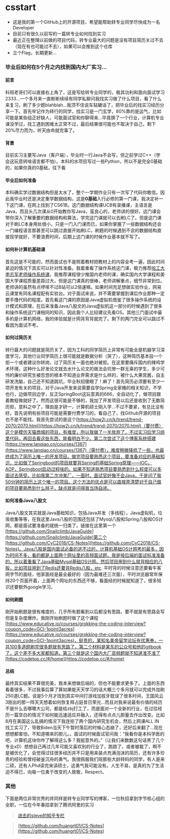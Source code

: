 # csstart

+ 这是我的第一个GitHub上的开源项目，希望能帮助转专业同学尽快成为一名Developer
+ 目前只有很久以前写的一篇转专业如何找到实习
+ 最近正在整理以前做的项目代码，转专业最大的问题是没有项目简历关过不去（现在有也可能过不去），如果可以会推到这个仓库
+ 立个Flag，长期更新...

### 毕业后如何在5个月之内找到国内大厂实习...

#### 前言

科班老哥们可以直接右上角了，这是写给转专业同学的，极其功利和面向面试学习2333...一个多月来一直断断续续有同学私聊问我找实习做了什么项目，看了什么来复习，刷了多少题blahblah...我顶不住说车轱辘话了，把毕业后的找实习经历分享一下。首先牢记作为转行的同学，找实习是一门玄学，80%靠的是运气，比如可能是某些组正好缺人，可能面试官和你聊得来...毕竟换了一个行业，计算机专业课没学过，找工遇到困难太正常不过，最后结果很可能也不取决于自己，剩下20%尽力而为，听天由命就完事了。

#### 背景

目前实习主要写Java（客户端），毕业时一行Java不会写，但之前学过C++（学会这玩意转啥语言都不怕）。本科的水项目写过一些Python，所以不是完全0基础的，如果你真的0基础，往下看

#### 毕业后如何准备

本科确实学过数据结构但是太水了，整个一学期作业只有一次写了代码你敢信。因此我毕业时还是决定重学数据结构，这是**0基础**入行必修的第一门课，我决定补一下这门课，在网上找到了CS61B。这门数据结构课UCB有录播课，主语言是Java，而且头几次课从0开始教你写Java，蛮良心的，老师讲的很好。这门课会带你深入了解重要的数据结构和算法，学完这门课就可以去刷LC了。但是这门课对于刷LC本身用处很小，只是一门入门课而已，如果你掌握了一些数据结构还会一门编程语言那甚至可以跳过直接开始刷LC，刷题的时候遇到不会的数据结构直接现学就好，不要浪费时间，后期上这门课的时候作业基本就不写了。

####  如何补计算机基础课

首先这是不可能的，然而面试也不是照着教材把教材上的内容全考一遍，因此时间紧迫的情况下其实可以针对性准备。我着重看了操作系统这门课，极力推荐[哈工大李志军老师操作系统课](https://www.bilibili.com/video/BV1d4411v7u7?from=search&seid=6292591724144718157)，我推荐课程很少推国内老师的课，确实国内大学课程和美国大学课程质量差距过大，但是这门课真的很棒，老师讲解重点，细节非常到位。老师讲的虽然有点啰嗦不过B站可以2倍速嘛。如果时间充足想做实验作业，网易云课堂有同名课程配有实验台。对于面试来说，并不需要掌握到课后作业那种一定要手撸代码的程度。首先看这门课的原因是Java虚拟机借鉴了很多操作系统的设计模式和原理，在后来准备Java八股文的Java虚拟机这一部分的时候遇到了很多和操作系统这门课相同的知识，因此我个人比较建议先看OS。其他三门面试中最多的是计算机网络，我的体验就是计网背背背就完了。剩下的两门完全可以跳过不看因为面试不考。

#### 如何过简历关

转行最大的问题就是简历关了，因为工科的同学简历上非常有可能全是机器学习深度学习，其他行业同学简历上很可能就是数据分析（哭了），这种简历基本投一个拒一个或者建议你转岗，过了简历关一面也绝对被拒。在这里要痛斥国内的辣鸡学术环境，这种什么好发论文就去水什么论文的做法会坑惨一群无辜的学生，多少可怜的廉价研究生被忽悠的根本不知道业界需求是什么样的，被什么大果宫酱，自主研发洗脑，自己还不知道跳坑，毕业秋招傻眼了！麻了！首先简历必须要有至少一项开发有关的项目，对于Java开发来说需要自学Spring全家桶的相关知识，不学也行，边做项目边学，反正SpringBoot这玩意真的666，全自动化了，做项目跟着教程做就好了。然而这很可能是不够的，我加了开发项目以后还是收到了无数简历拒，意料之中了，理由是才研一，计算机硕士刚入学...不过不要紧，有总比没有好。首先说明有些项目可能是需要付费学习的，看自己了，找Github开源的项目也不是不能找。我首先尝试的是这个[https://how2j.cn/k/trend/trend-2070/2070.html](https://how2j.cn/k/trend/trend-2070/2070.html)（要付费）这个是模仿天猫商城的项目，有难度，所以我做了一半放弃了，不过实习后学习组里代码，再回去看这些东西，能看明白不少。第二次尝试了这个博客系统搭建[https://www.lanqiao.cn/courses/1367](https://www.lanqiao.cn/courses/1367)（需付费），难度稍微降低了一些，也最终成为了简历上唯一的开发项目。做完项目要熟悉这个项目，要准备对应的基础知识，比如做了Springboot的项目就要背Spring的基础Spring原理——IOC，AOP，Springboot启动过程啥的。如果不知道熟悉项目要熟悉到什么程度可以多面试去感受。比如我第二次冲某厂，一面时，面试官好像不会Java，于是问了我50分钟的简历上这个唯一的项目。这个方法的优点是可以直接弄清楚对于自己做的项目要熟悉到什么样子，缺点就是问得我当场自闭。

#### 如何准备Java八股文

Java八股文其实就是Java基础知识，包括Java并发（多线程），Java虚拟机，垃圾收集等等，在我这里Java八股的范围还包括了Mysql八股和Spring八股和OS计网，都是面试要准备的就统一归类了。链接在这里第一个[https://github.com/Snailclimb/JavaGuide](https://github.com/Snailclimb/JavaGuide)第二个[https://github.com/CyC2018/CS-Notes](https://github.com/CyC2018/CS-Notes)。Java八股是国内面试必备的逃不过的，计算机基础OS计网考的最多，因为时间不多，看的都是上面两个网址里的高频面试题。我是按后端的面试标准准备的，所以着重看了Java基础Mysql基础OS计网。然后项目用到什么就背相应的八股，比如项目用到了Redis还要背Redis八股，etc. 平时背的时候注意还要看牛客网字节的面经，他家面经是最全最好的（因为最难还三次面），平时浏览器常年保持20个页面开着，上面两个网址的东西还不够，看面经的时候就知道了，很多知识还要额外google学习。

#### 如何刷题

刚开始刷题是很有难度的，几乎所有题看到以后都没有思路，要不就是有思路会写但是复杂度爆炸。我刚开始刷题时做了这个课程[https://www.educative.io/courses/grokking-the-coding-interview?coupon_code=GCI-1point3acres](https://www.educative.io/courses/grokking-the-coding-interview?coupon_code=GCI-1point3acres)，挺贵的，某知名美帝留学论坛有优惠券，一共100多道题刷完很多题就有思路了，第二个材料是某东的公众号和他的gitbook了，这个差不多大家都知道。第三个就是这个国内大厂高频题就不知道准不准了[https://codetop.cc/#/home](https://codetop.cc/#/home)

#### 总结

最终其实结果不算很完美，我本来想做后端的，但也不能要求更多了。上面的东西看着很多，不过我事后算了算如果能天天学习的话大概三个多月就可以完成外加刷250道LC题。说是5个月才找到其实中间打游戏加拔牙耽误了很多时间，王国风云3刚出的那一阵天天想着如何恢复拜占庭昔日荣光...而且对我来说最有价值的经历不是什么去哪哪大公司，都是给zbj打工了，而是面对一个全新的行业，在过往经历一篇空白的情况下如何能迅速适应并融入，还得有点点儿胆量去作出改变。比如8月在美国这么乱搞的情况下我连拒了两个国内研究生机会，然后上网课ALL IN 找工实习了，导致Biden当天下午暂时落后的时候心态崩了，还好后来翻了...现在想想都害怕，不知道哪来的胆儿。。面试的时候面试官问我：“我看你是本科学医的吧，计算机这块你咋了解得这么多？我挺意外的。”（让我们来数数这句话黑了几个专业xD）想想自己再过几年可能又喜欢别的行业了，跑路了，或者被裁了，啊不是被优化了，会觉得过往很多经历并不只是用来装点充满泡沫的简历，还有许多珍贵的经验和曾经破釜沉舟的勇气。我很佩服我们班那些大龄转码的同学，有人是来二硕，还有人Phd读完来读硕士，这勇气我可能没有。人生不易，是真的为了生活迫不得已，向每一位勇于改变的人致敬，Respect。

### 其他

下面是两位非常优秀的并同样是转专业同学写的博客，一位秋招拿到字节核心组的全职，一位在今年春招拿到了腾讯阿里的实习

> [进击的steve的知乎专栏](https://www.zhihu.com/column/c_1359461902993666048?utm_source=wechat_timeline&utm_medium=social&utm_oi=992404941524373504)

> [https://github.com/huangrt01/CS-Notes](https://github.com/huangrt01/CS-Notes)

